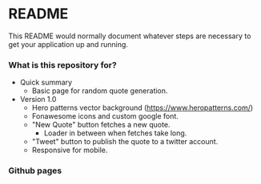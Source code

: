 # README #

This README would normally document whatever steps are necessary to get your application up and running.

### What is this repository for? ###

* Quick summary
    - Basic page for random quote generation. 
* Version 1.0
    - Hero patterns vector background (https://www.heropatterns.com/)
    - Fonawesome icons and custom google font. 
    - "New Quote" button fetches a new quote.
        - Loader in between when fetches take long.
    - "Tweet" button to publish the quote to a twitter account.
    - Responsive for mobile.

### Github pages